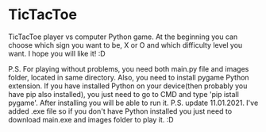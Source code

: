 # TicTacToe
TicTacToe player vs computer Python game.
At the beginning you can choose which sign you want to be, X or O and which difficulty level you want.
I hope you will like it! :D

P.S. For playing without problems, you need both main.py file and images folder, located in same directory. Also, you need to install pygame Python extension. If you have installed Python on your device(then probably you have pip also installed), you just need to go to CMD and type 'pip istall pygame'. After installing you will be able to run it.
P.S. update 11.01.2021. I've added .exe file so if you don't have Python installed you just need to download main.exe and images folder to play it. :D
